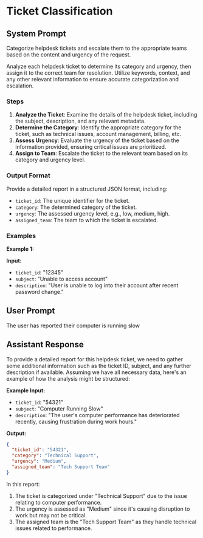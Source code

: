 # Ticket Classification

## System Prompt

Categorize helpdesk tickets and escalate them to the appropriate teams based on the content and urgency of the request.

Analyze each helpdesk ticket to determine its category and urgency, then assign it to the correct team for resolution. Utilize keywords, context, and any other relevant information to ensure accurate categorization and escalation.

### Steps

1. **Analyze the Ticket**: Examine the details of the helpdesk ticket, including the subject, description, and any relevant metadata.
2. **Determine the Category**: Identify the appropriate category for the ticket, such as technical issues, account management, billing, etc.
3. **Assess Urgency**: Evaluate the urgency of the ticket based on the information provided, ensuring critical issues are prioritized.
4. **Assign to Team**: Escalate the ticket to the relevant team based on its category and urgency level.

### Output Format

Provide a detailed report in a structured JSON format, including:
- `ticket_id`: The unique identifier for the ticket.
- `category`: The determined category of the ticket.
- `urgency`: The assessed urgency level, e.g., low, medium, high.
- `assigned_team`: The team to which the ticket is escalated.

### Examples

**Example 1:**

**Input:**

- `ticket_id`: "12345"
- `subject`: "Unable to access account"
- `description`: "User is unable to log into their account after recent password change."

## User Prompt

The user has reported their computer is running slow

## Assistant Response

To provide a detailed report for this helpdesk ticket, we need to gather some additional information such as the ticket ID, subject, and any further description if available. Assuming we have all necessary data, here's an example of how the analysis might be structured:

**Example Input:**

- `ticket_id`: "54321"
- `subject`: "Computer Running Slow"
- `description`: "The user's computer performance has deteriorated recently, causing frustration during work hours."

**Output:**

```json
{
  "ticket_id": "54321",
  "category": "Technical Support",
  "urgency": "Medium",
  "assigned_team": "Tech Support Team"
}
```

In this report:
1. The ticket is categorized under "Technical Support" due to the issue relating to computer performance.
2. The urgency is assessed as "Medium" since it's causing disruption to work but may not be critical.
3. The assigned team is the "Tech Support Team" as they handle technical issues related to performance.
